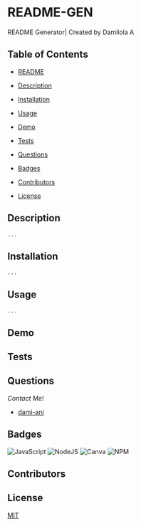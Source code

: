 # README-GEN
README Generator| Created by Damilola A

## Table of Contents 
- [README](https://github.com/dami-ani/README-GEN?tab=readme-ov-file#readme-GEN)

- [Description](https://github.com/dami-ani/README-GEN?tab=readme-ov-file#description)

- [Installation](https://github.com/dami-ani/README-GEN?tab=readme-ov-file#installation)

- [Usage](https://github.com/dami-ani/README-GEN?tab=readme-ov-file#usage)

- [Demo](https://github.com/dami-ani/README-GEN?tab=readme-ov-file#demo)

- [Tests](https://github.com/dami-ani/README-GEN?tab=readme-ov-file#tests)

- [Questions](https://github.com/dami-ani/README-GEN?tab=readme-ov-file#questions)

- [Badges](https://github.com/dami-ani/README-GEN?tab=readme-ov-file#badges)

- [Contributors](https://github.com/dami-ani/README-GEN?tab=readme-ov-file#contributors)

- [License](https://github.com/dami-ani/README-GEN?tab=readme-ov-file#license)


## Description
```
...
```

## Installation
```
...
```

## Usage
```
...
```
## Demo

## Tests

## Questions
*Contact Me!*

- [dami-ani](https://github.com/dami-ani)


## Badges

![JavaScript](https://img.shields.io/badge/javascript-%23323330.svg?style=for-the-badge&logo=javascript&logoColor=%23F7DF1E)
![NodeJS](https://img.shields.io/badge/node.js-6DA55F?style=for-the-badge&logo=node.js&logoColor=white)
![Canva](https://img.shields.io/badge/Canva-%2300C4CC.svg?style=for-the-badge&logo=Canva&logoColor=white)
![NPM](https://img.shields.io/badge/NPM-%23CB3837.svg?style=for-the-badge&logo=npm&logoColor=white)

## Contributors



## License

[MIT](https://choosealicense.com/licenses/mit/)